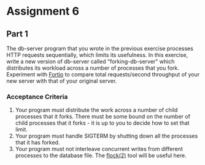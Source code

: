 # Assignment 6

## Part 1

The db-server program that you wrote in the previous exercise
processes HTTP requests sequentially, which limits its usefulness.
In this exercise, write a new version of db-server called
"forking-db-server" which distributes its workload across a number 
of processes that you fork. Experiment with [Fortio][1] to compare
total requests/second throughput of your new server with that of
your original server.

### Acceptance Criteria

1. Your program must distribute the work across a number of child
   processes that it forks. There must be some bound on the number
   of child processes that it forks - it is up to you to decide how
   to set that limit.
2. Your program must handle SIGTERM by shutting down all the
   processes that it has forked.
3. Your program must not interleave concurrent writes from different 
   processes to the database file. The [flock(2)][2] tool will be
   useful here.

[1]: https://github.com/fortio/fortio
[2]: https://linux.die.net/man/2/flock
